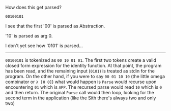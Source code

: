 How does this get parsed?

```
00100101
```

I see that the first '00' is parsed as Abstraction.

'10' is parsed as arg 0.

I don't yet see how '0101' is parsed...



---

`00100101` is tokenized as `00 10 01 01`. The first two tokens create a valid closed form expression for the identity function. At that point, the program has been read, and the remaining input (`0101`) is treated as stdin for the program. On the other hand, if you were to say `00 01 10 10` (the little omega combinator or `λ [0 0]`) what would happen is `Parse` would recurse upon encountering `01` which is `APP`. The recursed parse would read `10` which is `0` and then return. The original `Parse` call would then loop, looking for the second term in the application (like the Sith there's always two and only two)